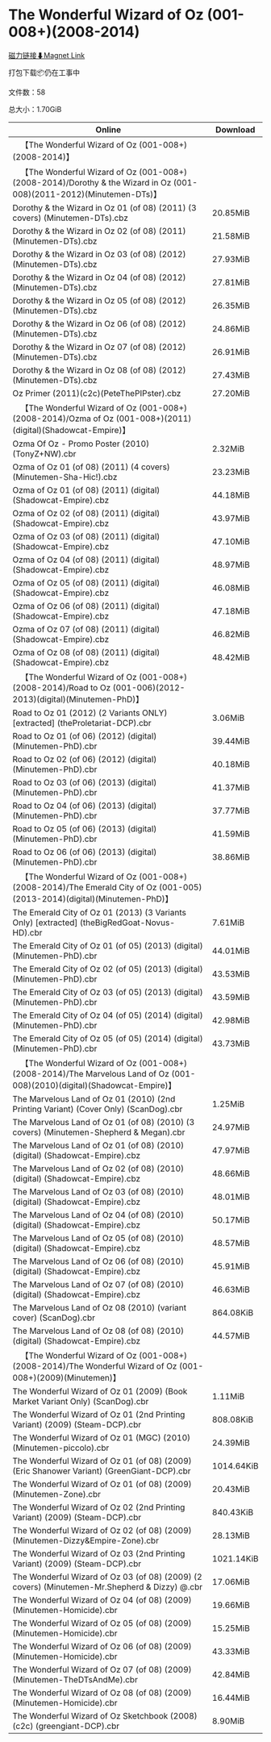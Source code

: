 # The Wonderful Wizard of Oz (001-008+)(2008-2014)

[磁力链接⬇Magnet Link](magnet:?xt=urn:btih:407dca472505cb78cc30967372180204991eb710&dn=The%20Wonderful%20Wizard%20of%20Oz%20%28001-008%2B%29%282008-2014%29)

打包下载📦仍在工事中

文件数：58

总大小：1.70GiB

Online | Download
--- | ---
&emsp;【The Wonderful Wizard of Oz (001-008+)(2008-2014)】 | 
&emsp;【The Wonderful Wizard of Oz (001-008+)(2008-2014)/Dorothy & the Wizard in Oz (001-008)(2011-2012)(Minutemen-DTs)】 | 
Dorothy & the Wizard in Oz 01 (of 08) (2011) (3 covers) (Minutemen-DTs).cbz | 20.85MiB
Dorothy & the Wizard in Oz 02 (of 08) (2011) (Minutemen-DTs).cbz | 21.58MiB
Dorothy & the Wizard in Oz 03 (of 08) (2012) (Minutemen-DTs).cbz | 27.93MiB
Dorothy & the Wizard in Oz 04 (of 08) (2012) (Minutemen-DTs).cbz | 27.81MiB
Dorothy & the Wizard in Oz 05 (of 08) (2012) (Minutemen-DTs).cbz | 26.35MiB
Dorothy & the Wizard in Oz 06 (of 08) (2012) (Minutemen-DTs).cbz | 24.86MiB
Dorothy & the Wizard in Oz 07 (of 08) (2012) (Minutemen-DTs).cbz | 26.91MiB
Dorothy & the Wizard in Oz 08 (of 08) (2012) (Minutemen-DTs).cbz | 27.43MiB
Oz Primer (2011)(c2c)(PeteThePIPster).cbz | 27.20MiB
&emsp;【The Wonderful Wizard of Oz (001-008+)(2008-2014)/Ozma of Oz (001-008+)(2011)(digital)(Shadowcat-Empire)】 | 
Ozma Of Oz - Promo Poster (2010) (TonyZ+NW).cbr | 2.32MiB
Ozma of Oz 01 (of 08) (2011) (4 covers) (Minutemen-Sha-Hic!).cbz | 23.23MiB
Ozma of Oz 01 (of 08) (2011) (digital) (Shadowcat-Empire).cbz | 44.18MiB
Ozma of Oz 02 (of 08) (2011) (digital) (Shadowcat-Empire).cbz | 43.97MiB
Ozma of Oz 03 (of 08) (2011) (digital) (Shadowcat-Empire).cbz | 47.10MiB
Ozma of Oz 04 (of 08) (2011) (digital) (Shadowcat-Empire).cbz | 48.97MiB
Ozma of Oz 05 (of 08) (2011) (digital) (Shadowcat-Empire).cbz | 46.08MiB
Ozma of Oz 06 (of 08) (2011) (digital) (Shadowcat-Empire).cbz | 47.18MiB
Ozma of Oz 07 (of 08) (2011) (digital) (Shadowcat-Empire).cbz | 46.82MiB
Ozma of Oz 08 (of 08) (2011) (digital) (Shadowcat-Empire).cbz | 48.42MiB
&emsp;【The Wonderful Wizard of Oz (001-008+)(2008-2014)/Road to Oz (001-006)(2012-2013)(digital)(Minutemen-PhD)】 | 
Road to Oz 01 (2012) (2 Variants ONLY) \[extracted\] (theProletariat-DCP).cbr | 3.06MiB
Road to Oz 01 (of 06) (2012) (digital) (Minutemen-PhD).cbr | 39.44MiB
Road to Oz 02 (of 06) (2012) (digital) (Minutemen-PhD).cbr | 40.18MiB
Road to Oz 03 (of 06) (2013) (digital) (Minutemen-PhD).cbr | 41.37MiB
Road to Oz 04 (of 06) (2013) (digital) (Minutemen-PhD).cbr | 37.77MiB
Road to Oz 05 (of 06) (2013) (digital) (Minutemen-PhD).cbr | 41.59MiB
Road to Oz 06 (of 06) (2013) (digital) (Minutemen-PhD).cbr | 38.86MiB
&emsp;【The Wonderful Wizard of Oz (001-008+)(2008-2014)/The Emerald City of Oz (001-005)(2013-2014)(digital)(Minutemen-PhD)】 | 
The Emerald City of Oz 01 (2013) (3 Variants Only) \[extracted\] (theBigRedGoat-Novus-HD).cbr | 7.61MiB
The Emerald City of Oz 01 (of 05) (2013) (digital) (Minutemen-PhD).cbr | 44.01MiB
The Emerald City of Oz 02 (of 05) (2013) (digital) (Minutemen-PhD).cbr | 43.53MiB
The Emerald City of Oz 03 (of 05) (2013) (digital) (Minutemen-PhD).cbr | 43.59MiB
The Emerald City of Oz 04 (of 05) (2014) (digital) (Minutemen-PhD).cbr | 42.98MiB
The Emerald City of Oz 05 (of 05) (2014) (digital) (Minutemen-PhD).cbr | 43.73MiB
&emsp;【The Wonderful Wizard of Oz (001-008+)(2008-2014)/The Marvelous Land of Oz (001-008)(2010)(digital)(Shadowcat-Empire)】 | 
The Marvelous Land of Oz 01 (2010) (2nd Printing Variant) (Cover Only) (ScanDog).cbr | 1.25MiB
The Marvelous Land of Oz 01 (of 08) (2010) (3 covers) (Minutemen-Shepherd & Megan).cbr | 24.97MiB
The Marvelous Land of Oz 01 (of 08) (2010) (digital) (Shadowcat-Empire).cbz | 47.97MiB
The Marvelous Land of Oz 02 (of 08) (2010) (digital) (Shadowcat-Empire).cbz | 48.66MiB
The Marvelous Land of Oz 03 (of 08) (2010) (digital) (Shadowcat-Empire).cbz | 48.01MiB
The Marvelous Land of Oz 04 (of 08) (2010) (digital) (Shadowcat-Empire).cbz | 50.17MiB
The Marvelous Land of Oz 05 (of 08) (2010) (digital) (Shadowcat-Empire).cbz | 48.57MiB
The Marvelous Land of Oz 06 (of 08) (2010) (digital) (Shadowcat-Empire).cbz | 45.91MiB
The Marvelous Land of Oz 07 (of 08) (2010) (digital) (Shadowcat-Empire).cbz | 46.63MiB
The Marvelous Land of Oz 08 (2010) (variant cover) (ScanDog).cbr | 864.08KiB
The Marvelous Land of Oz 08 (of 08) (2010) (digital) (Shadowcat-Empire).cbz | 44.57MiB
&emsp;【The Wonderful Wizard of Oz (001-008+)(2008-2014)/The Wonderful Wizard of Oz (001-008+)(2009)(Minutemen)】 | 
The Wonderful Wizard of Oz 01 (2009) (Book Market Variant Only) (ScanDog).cbr | 1.11MiB
The Wonderful Wizard of Oz 01 (2nd Printing Variant) (2009) (Steam-DCP).cbr | 808.08KiB
The Wonderful Wizard of Oz 01 (MGC) (2010) (Minutemen-piccolo).cbr | 24.39MiB
The Wonderful Wizard of Oz 01 (of 08) (2009) (Eric Shanower Variant) (GreenGiant-DCP).cbr | 1014.64KiB
The Wonderful Wizard of Oz 01 (of 08) (2009) (Minutemen-Zone).cbr | 20.43MiB
The Wonderful Wizard of Oz 02 (2nd Printing Variant) (2009) (Steam-DCP).cbr | 840.43KiB
The Wonderful Wizard of Oz 02 (of 08) (2009) (Minutemen-Dizzy&Empire-Zone).cbr | 28.13MiB
The Wonderful Wizard of Oz 03 (2nd Printing Variant) (2009) (Steam-DCP).cbr | 1021.14KiB
The Wonderful Wizard of Oz 03 (of 08) (2009) (2 covers) (Minutemen-Mr.Shepherd & Dizzy) @.cbr | 17.06MiB
The Wonderful Wizard of Oz 04 (of 08) (2009) (Minutemen-Homicide).cbr | 19.66MiB
The Wonderful Wizard of Oz 05 (of 08) (2009) (Minutemen-Homicide).cbr | 15.25MiB
The Wonderful Wizard of Oz 06 (of 08) (2009) (Minutemen-Homicide).cbr | 43.33MiB
The Wonderful Wizard of Oz 07 (of 08) (2009) (Minutemen-TheDTsAndMe).cbr | 42.84MiB
The Wonderful Wizard of Oz 08 (of 08) (2009) (Minutemen-Homicide).cbr | 16.44MiB
The Wonderful Wizard of Oz Sketchbook (2008) (c2c) (greengiant-DCP).cbr | 8.90MiB